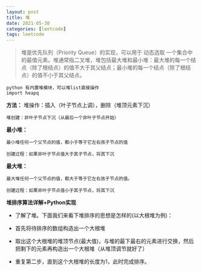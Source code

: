 ```yaml
---
layout: post
title: 堆
date: 2021-05-30
categories: [leetcode]
tags: leetcode
---
```


> 堆是优先队列（Priority Queue）的实现，可以用于 动态选取 一个集合中的最值元素。堆通常指二叉堆，堆包括最大堆和最小堆：最大堆的每一个结点（除了根结点）的值不大于其父结点；最小堆的每一个结点（除了根结点）的值不小于其父结点。

```
python 有内置堆模块，可以堆list直接操作
import heapq
```

**方法：**
    堆操作：插入（叶子节点上调），删除（堆顶元素下沉）

    堆创建：非叶子节点下沉（从最后一个非叶子节点开始）

**最小堆：**

    最小堆任何一个父节点的值，都小于等于它左右孩子节点的值

    创建过程：如果非叶子节点值大于其子节点，将其下沉

**最大堆：**

    最大堆任何一个父节点的值，都大于等于它左右孩子节点的值。

    创建过程：如果非叶子节点值小于其子节点，将其下沉

**堆排序算法详解+Python实现**
- 了解了堆。下面我们来看下堆排序的思想是怎样的(以大根堆为例)：

- 首先将待排序的数组构造出一个大根堆
- 取出这个大根堆的堆顶节点(最大值)，与堆的最下最右的元素进行交换，然后把剩下的元素再构造出一个大根堆（从堆顶调节就好了）
- 重复第二步，直到这个大根堆的长度为1，此时完成排序。



